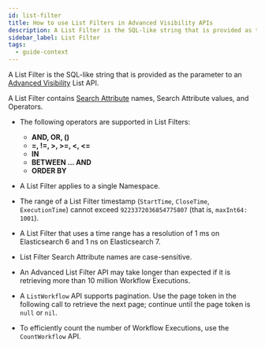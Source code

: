 ```yaml
---
id: list-filter
title: How to use List Filters in Advanced Visibility APIs
description: A List Filter is the SQL-like string that is provided as the parameter to an Advanced Visibility List API.
sidebar_label: List Filter
tags:
  - guide-context
---
```


A List Filter is the SQL-like string that is provided as the parameter to an [Advanced Visibility](/concepts/what-is-advanced-visibility) List API.

A List Filter contains [Search Attribute](/concepts/what-is-a-search-attribute) names, Search Attribute values, and Operators.

- The following operators are supported in List Filters:

  - **AND, OR, ()**
  - **=, !=, >, >=, <, <=**
  - **IN**
  - **BETWEEN ... AND**
  - **ORDER BY**

- A List Filter applies to a single Namespace.

- The range of a List Filter timestamp (`StartTime`, `CloseTime`, `ExecutionTime`) cannot exceed `9223372036854775807` (that is, `maxInt64: 1001`).

- A List Filter that uses a time range has a resolution of 1 ms on Elasticsearch 6 and 1 ns on Elasticsearch 7.

- List Filter Search Attribute names are case-sensitive.

- An Advanced List Filter API may take longer than expected if it is retrieving more than 10 million Workflow Executions.

- A `ListWorkflow` API supports pagination.
  Use the page token in the following call to retrieve the next page; continue until the page token is `null` or `nil`.

- To efficiently count the number of Workflow Executions, use the `CountWorkflow` API.
